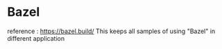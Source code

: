 # Bazel

reference : https://bazel.build/
This keeps all samples of using "Bazel" in different application 
